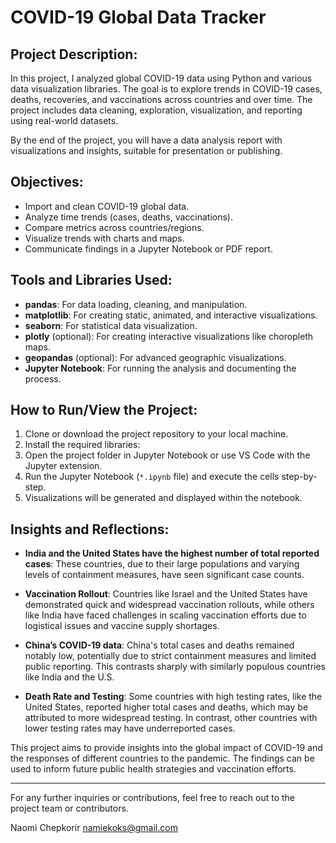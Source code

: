 # COVID-19 Global Data Tracker

## Project Description:
In this project, I analyzed global COVID-19 data using Python and various data visualization libraries. The goal is to explore trends in COVID-19 cases, deaths, recoveries, and vaccinations across countries and over time. The project includes data cleaning, exploration, visualization, and reporting using real-world datasets.

By the end of the project, you will have a data analysis report with visualizations and insights, suitable for presentation or publishing.

## Objectives:
- Import and clean COVID-19 global data.
- Analyze time trends (cases, deaths, vaccinations).
- Compare metrics across countries/regions.
- Visualize trends with charts and maps.
- Communicate findings in a Jupyter Notebook or PDF report.

## Tools and Libraries Used:
- **pandas**: For data loading, cleaning, and manipulation.
- **matplotlib**: For creating static, animated, and interactive visualizations.
- **seaborn**: For statistical data visualization.
- **plotly** (optional): For creating interactive visualizations like choropleth maps.
- **geopandas** (optional): For advanced geographic visualizations.
- **Jupyter Notebook**: For running the analysis and documenting the process.

## How to Run/View the Project:
1. Clone or download the project repository to your local machine.
2. Install the required libraries:
3. Open the project folder in Jupyter Notebook or use VS Code with the Jupyter extension.
4. Run the Jupyter Notebook (`*.ipynb` file) and execute the cells step-by-step.
5. Visualizations will be generated and displayed within the notebook.

## Insights and Reflections:
- **India and the United States have the highest number of total reported cases**: These countries, due to their large populations and varying levels of containment measures, have seen significant case counts.

- **Vaccination Rollout**: Countries like Israel and the United States have demonstrated quick and widespread vaccination rollouts, while others like India have faced challenges in scaling vaccination efforts due to logistical issues and vaccine supply shortages.

- **China’s COVID-19 data**: China's total cases and deaths remained notably low, potentially due to strict containment measures and limited public reporting. This contrasts sharply with similarly populous countries like India and the U.S.

- **Death Rate and Testing**: Some countries with high testing rates, like the United States, reported higher total cases and deaths, which may be attributed to more widespread testing. In contrast, other countries with lower testing rates may have underreported cases.

This project aims to provide insights into the global impact of COVID-19 and the responses of different countries to the pandemic. The findings can be used to inform future public health strategies and vaccination efforts.

---
For any further inquiries or contributions, feel free to reach out to the project team or contributors.

Naomi Chepkorir
namiekoks@gmail.com

